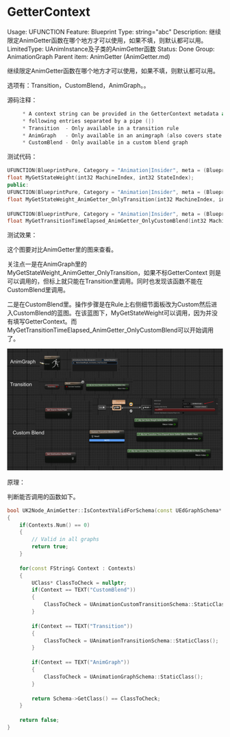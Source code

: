 # GetterContext

Usage: UFUNCTION
Feature: Blueprint
Type: string="abc"
Description: 继续限定AnimGetter函数在哪个地方才可以使用，如果不填，则默认都可以用。
LimitedType: UAnimInstance及子类的AnimGetter函数
Status: Done
Group: AnimationGraph
Parent item: AnimGetter (AnimGetter.md)

继续限定AnimGetter函数在哪个地方才可以使用，如果不填，则默认都可以用。

选项有：Transition，CustomBlend，AnimGraph。。

源码注释：

```cpp
	 * A context string can be provided in the GetterContext metadata and can contain any (or none) of the
	 * following entries separated by a pipe (|)
	 * Transition  - Only available in a transition rule
	 * AnimGraph   - Only available in an animgraph (also covers state anim graphs)
	 * CustomBlend - Only available in a custom blend graph
```

测试代码：

```cpp
UFUNCTION(BlueprintPure, Category = "Animation|Insider", meta = (BlueprintThreadSafe))
float MyGetStateWeight(int32 MachineIndex, int32 StateIndex);
public:
UFUNCTION(BlueprintPure, Category = "Animation|Insider", meta = (BlueprintInternalUseOnly = "true", AnimGetter, GetterContext = "Transition", BlueprintThreadSafe))
float MyGetStateWeight_AnimGetter_OnlyTransition(int32 MachineIndex, int32 StateIndex);

UFUNCTION(BlueprintPure, Category = "Animation|Insider", meta = (BlueprintInternalUseOnly = "true", AnimGetter, GetterContext = "CustomBlend", BlueprintThreadSafe))
float MyGetTransitionTimeElapsed_AnimGetter_OnlyCustomBlend(int32 MachineIndex, int32 TransitionIndex);
```

测试效果：

这个图要对比AnimGetter里的图来查看。

关注点一是在AnimGraph里的MyGetStateWeight_AnimGetter_OnlyTransition，如果不标GetterContext 则是可以调用的，但标上就只能在Transition里调用。同时也发现该函数不能在CustomBlend里调用。

二是在CustomBlend里。操作步骤是在Rule上右侧细节面板改为Custom然后进入CustomBlend的蓝图。在该蓝图下，MyGetStateWeight可以调用，因为并没有填写GetterContext。而MyGetTransitionTimeElapsed_AnimGetter_OnlyCustomBlend可以开始调用了。

![Untitled](GetterContext/Untitled.png)

原理：

判断能否调用的函数如下。

```cpp
bool UK2Node_AnimGetter::IsContextValidForSchema(const UEdGraphSchema* Schema) const
{
	if(Contexts.Num() == 0)
	{
		// Valid in all graphs
		return true;
	}
	
	for(const FString& Context : Contexts)
	{
		UClass* ClassToCheck = nullptr;
		if(Context == TEXT("CustomBlend"))
		{
			ClassToCheck = UAnimationCustomTransitionSchema::StaticClass();
		}

		if(Context == TEXT("Transition"))
		{
			ClassToCheck = UAnimationTransitionSchema::StaticClass();
		}

		if(Context == TEXT("AnimGraph"))
		{
			ClassToCheck = UAnimationGraphSchema::StaticClass();
		}

		return Schema->GetClass() == ClassToCheck;
	}

	return false;
}
```